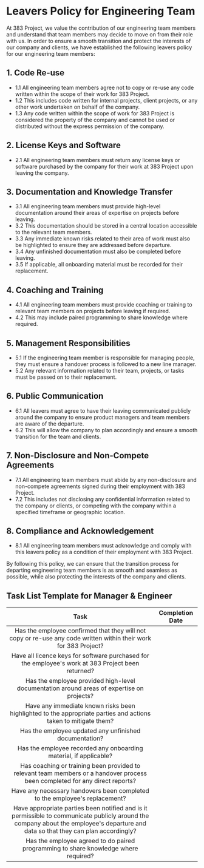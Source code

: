 # Leavers Policy for Engineering Team
At 383 Project, we value the contribution of our engineering team members and understand that team members may decide to move on from their role with us. In order to ensure a smooth transition and protect the interests of our company and clients, we have established the following leavers policy for our engineering team members:

## 1. Code Re-use
- 1.1 All engineering team members agree not to copy or re-use any code written within the scope of their work for 383 Project.
- 1.2 This includes code written for internal projects, client projects, or any other work undertaken on behalf of the company.
- 1.3 Any code written within the scope of work for 383 Project is considered the property of the company and cannot be used or distributed without the express permission of the company.

## 2. License Keys and Software
- 2.1 All engineering team members must return any license keys or software purchased by the company for their work at 383 Project upon leaving the company.

## 3. Documentation and Knowledge Transfer
- 3.1 All engineering team members must provide high-level documentation around their areas of expertise on projects before leaving.
- 3.2 This documentation should be stored in a central location accessible to the relevant team members.
- 3.3 Any immediate known risks related to their area of work must also be highlighted to ensure they are addressed before departure.
- 3.4 Any unfinished documentation must also be completed before leaving.
- 3.5 If applicable, all onboarding material must be recorded for their replacement.

## 4. Coaching and Training
- 4.1 All engineering team members must provide coaching or training to relevant team members on projects before leaving if required.
- 4.2 This may include paired programming to share knowledge where required.

## 5. Management Responsibilities
- 5.1 If the engineering team member is responsible for managing people, they must ensure a handover process is followed to a new line manager.
- 5.2 Any relevant information related to their team, projects, or tasks must be passed on to their replacement.

## 6. Public Communication
- 6.1 All leavers must agree to have their leaving communicated publicly around the company to ensure product managers and team members are aware of the departure.
- 6.2 This will allow the company to plan accordingly and ensure a smooth transition for the team and clients.

## 7. Non-Disclosure and Non-Compete Agreements
- 7.1 All engineering team members must abide by any non-disclosure and non-compete agreements signed during their employment with 383 Project.
- 7.2 This includes not disclosing any confidential information related to the company or clients, or competing with the company within a specified timeframe or geographic location.

## 8. Compliance and Acknowledgement
- 8.1 All engineering team members must acknowledge and comply with this leavers policy as a condition of their employment with 383 Project.

By following this policy, we can ensure that the transition process for departing engineering team members is as smooth and seamless as possible, while also protecting the interests of the company and clients.


## Task List Template for Manager & Engineer

**Task**|**Completion Date**
:-----:|:-----:
Has the employee confirmed that they will not copy or re-use any code written within their work for 383 Project?| 
Have all licence keys for software purchased for the employee's work at 383 Project been returned?| 
Has the employee provided high-level documentation around areas of expertise on projects?| 
Have any immediate known risks been highlighted to the appropriate parties and actions taken to mitigate them?| 
Has the employee updated any unfinished documentation?| 
Has the employee recorded any onboarding material, if applicable?| 
Has coaching or training been provided to relevant team members or a handover process been completed for any direct reports?| 
Have any necessary handovers been completed to the employee's replacement?| 
Have appropriate parties been notified and is it permissible to communicate publicly around the company about the employee's departure and data so that they can plan accordingly?| 
Has the employee agreed to do paired programming to share knowledge where required?| 
